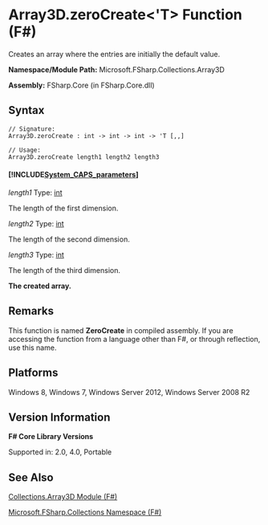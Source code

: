 # Array3D.zeroCreate<'T> Function (F#)

Creates an array where the entries are initially the default value.

**Namespace/Module Path:** Microsoft.FSharp.Collections.Array3D

**Assembly:** FSharp.Core (in FSharp.Core.dll)


## Syntax

```
// Signature:
Array3D.zeroCreate : int -> int -> int -> 'T [,,]

// Usage:
Array3D.zeroCreate length1 length2 length3
```

#### [!INCLUDE[System_CAPS_parameters](//System/Token/System_CAPS_parameters_md.md)]
*length1*
Type: [int](http://msdn.microsoft.com/en-us/library/025d5455-3622-4ea5-9573-3ecbd4ee1375)


The length of the first dimension.


*length2*
Type: [int](http://msdn.microsoft.com/en-us/library/025d5455-3622-4ea5-9573-3ecbd4ee1375)


The length of the second dimension.


*length3*
Type: [int](http://msdn.microsoft.com/en-us/library/025d5455-3622-4ea5-9573-3ecbd4ee1375)


The length of the third dimension.



**The created array.**
## Remarks
This function is named **ZeroCreate** in compiled assembly. If you are accessing the function from a language other than F#, or through reflection, use this name.


## Platforms
Windows 8, Windows 7, Windows Server 2012, Windows Server 2008 R2


## Version Information
**F# Core Library Versions**

Supported in: 2.0, 4.0, Portable


## See Also
[Collections.Array3D Module &#40;F&#35;&#41;](Collections.Array3D+Module+%28FSharp%29.md)

[Microsoft.FSharp.Collections Namespace &#40;F&#35;&#41;](Microsoft.FSharp.Collections+Namespace+%28FSharp%29.md)

